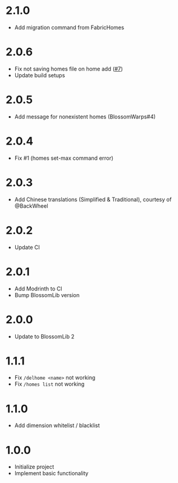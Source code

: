 # 2.1.0

* Add migration command from FabricHomes

# 2.0.6

* Fix not saving homes file on home add ([#7](https://github.com/BlossomMods/BlossomHomes/issues/7))
* Update build setups

# 2.0.5

* Add message for nonexistent homes (BlossomWarps#4)

# 2.0.4

* Fix #1 (homes set-max command error)

# 2.0.3

* Add Chinese translations (Simplified & Traditional), courtesy of @BackWheel

# 2.0.2

* Update CI

# 2.0.1

* Add Modrinth to CI
* Bump BlossomLib version

# 2.0.0

* Update to BlossomLib 2

# 1.1.1

* Fix `/delhome <name>` not working
* Fix `/homes list` not working

# 1.1.0

* Add dimension whitelist / blacklist

# 1.0.0

* Initialize project
* Implement basic functionality
